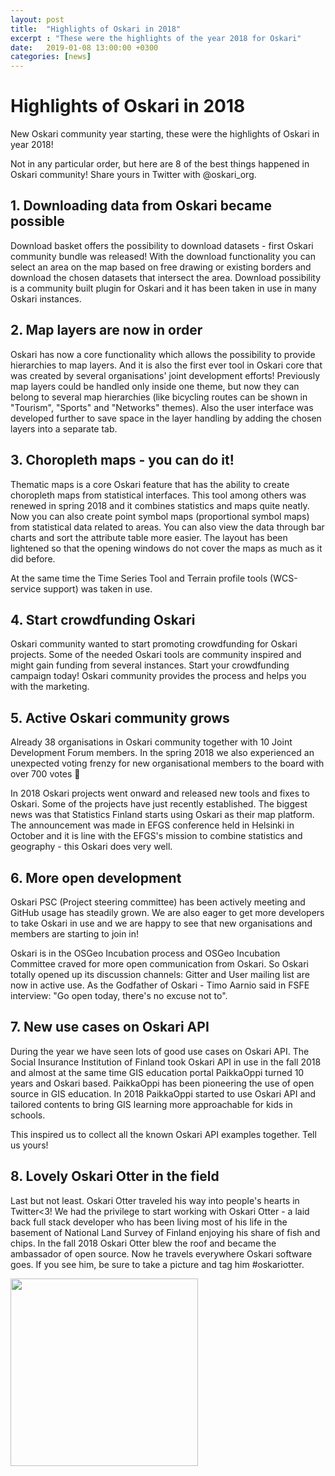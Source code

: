 ```yaml
---
layout: post
title:  "Highlights of Oskari in 2018"
excerpt : "These were the highlights of the year 2018 for Oskari"
date:   2019-01-08 13:00:00 +0300
categories: [news]
---
```


# Highlights of Oskari in 2018

New Oskari community year starting, these were the highlights of Oskari in year 2018!

Not in any particular order, but here are 8 of the best things happened in Oskari community! Share yours in Twitter with @oskari_org.

## 1. Downloading data from Oskari became possible

Download basket offers the possibility to download datasets - first Oskari community bundle was released! With the download functionality you can select an area on the map based on free drawing or existing borders and download the chosen datasets that intersect the area. Download possibility is a community built plugin for Oskari and it has been taken in use in many Oskari instances.

## 2. Map layers are now in order

Oskari has now a core functionality which allows the possibility to provide hierarchies to map layers. And it is also the first ever tool in Oskari core that was created by several organisations' joint development efforts! Previously map layers could be handled only inside one theme, but now they can belong to several map hierarchies (like bicycling routes can be shown in "Tourism", "Sports" and "Networks" themes). Also the user interface was developed further to save space in the layer handling by adding the chosen layers into a separate tab.

## 3. Choropleth maps - you can do it!

Thematic maps is a core Oskari feature that has the ability to create choropleth maps from statistical interfaces. This tool among others was renewed in spring 2018 and it combines statistics and maps quite neatly. Now you can also create point symbol maps (proportional symbol maps) from statistical data related to areas. You can also view the data through bar charts and sort the attribute table more easier. The layout has been lightened so that the opening windows do not cover the maps as much as it did before.

At the same time the Time Series Tool and Terrain profile tools (WCS-service support) was taken in use.

## 4. Start crowdfunding Oskari
Oskari community wanted to start promoting crowdfunding for Oskari projects. Some of the needed Oskari tools are community inspired and might gain funding from several instances. Start your crowdfunding campaign today! Oskari community provides the process and helps you with the marketing.

## 5. Active Oskari community grows

Already 38 organisations in Oskari community together with 10 Joint Development Forum members. In the spring 2018 we also experienced an unexpected voting frenzy for new organisational members to the board with over 700 votes 🙂

In 2018 Oskari projects went onward and released new tools and fixes to Oskari. Some of the projects have just recently established. The biggest news was that Statistics Finland starts using Oskari as their map platform. The announcement was made in EFGS conference held in Helsinki in October and it is line with the EFGS's mission to combine statistics and geography - this Oskari does very well.

## 6. More open development

Oskari PSC (Project steering committee) has been actively meeting and GitHub usage has steadily grown. We are also eager to get more developers to take Oskari in use and we are happy to see that new organisations and members are starting to join in!

Oskari is in the OSGeo Incubation process and OSGeo Incubation Committee craved for more open communication from Oskari. So Oskari totally opened up its discussion channels: Gitter and User mailing list are now in active use. As the Godfather of Oskari - Timo Aarnio said in FSFE interview: "Go open today, there's no excuse not to".

## 7. New use cases on Oskari API

During the year we have seen lots of good use cases on Oskari API. The Social Insurance Institution of Finland took Oskari API in use in the fall 2018 and almost at the same time GIS education portal PaikkaOppi turned 10 years and Oskari based. PaikkaOppi has been pioneering the use of open source in GIS education. In 2018 PaikkaOppi started to use Oskari API and tailored contents to bring GIS learning more approachable for kids in schools.

This inspired us to collect all the known Oskari API examples together. Tell us yours!

## 8. Lovely Oskari Otter in the field 

Last but not least. Oskari Otter traveled his way into people's hearts in Twitter<3! We had the privilege to start working with Oskari Otter - a laid back full stack developer who has been living most of his life in the basement of National Land Survey of Finland enjoying his share of fish and chips. In the fall 2018 Oskari Otter blew the roof and became the ambassador of open source. Now he travels everywhere Oskari software goes. If you see him, be sure to take a picture and tag him #oskariotter.

<img src="/img/oskari_otter_tre.jpeg" width="300" class="img-responsive"/>


